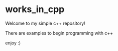 # works_in_cpp
Welcome to my simple c++ repository!

There are examples to begin programming with c++

enjoy :)
